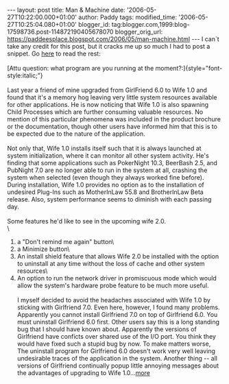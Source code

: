 \-\-- layout: post title: Man & Machine date:
\'2006-05-27T10:22:00.000+01:00\' author: Paddy tags: modified\_time:
\'2006-05-27T10:25:04.080+01:00\' blogger\_id:
tag:blogger.com,1999:blog-17598736.post-114872190405678070
blogger\_orig\_url:
https://paddeesplace.blogspot.com/2006/05/man-machine.html \-\-- I
can\`t take any credit for this post, but it cracks me up so much I had
to post a snippet. Go
[here](https://www.i-am-bored.com/bored_link.cfm?link_id=17620) to read
the rest:\
\
[Attu question: what program are you running at the
moment?:]{style="font-style:italic;"}\
\
Last year a friend of mine upgraded from GirlFriend 6.0 to Wife 1.0 and
found that it\'s a memory hog leaving very little system resources
available for other applications. He is now noticing that Wife 1.0 is
also spawning Child Processes which are further consuming valuable
resources. No mention of this particular phenomena was included in the
product brochure or the documentation, though other users have informed
him that this is to be expected due to the nature of the application.\
\
Not only that, Wife 1.0 installs itself such that it is always launched
at system initialization, where it can monitor all other system
activity. He\'s finding that some applications such as PokerNight 10.3,
BeerBash 2.5, and PubNight 7.0 are no longer able to run in the system
at all, crashing the system when selected (even though they always
worked fine before). During installation, Wife 1.0 provides no option as
to the installation of undesired Plug-Ins such as MotherInLaw 55.8 and
BrotherInLaw Beta release. Also, system performance seems to diminish
with each passing day.\
\
Some features he\'d like to see in the upcoming wife 2.0.\
\
1. a \"Don\'t remind me again\" button\
2. a Minimize button\
3. An install shield feature that allows Wife 2.0 be installed with the
option to uninstall at any time without the loss of cache and other
system resources\
4. An option to run the network driver in promiscuous mode which would
allow the system\'s hardware probe feature to be much more useful.\
\
I myself decided to avoid the headaches associated with Wife 1.0 by
sticking with Girlfriend 7.0. Even here, however, I found many problems.
Apparently you cannot install Girlfriend 7.0 on top of Girlfriend 6.0.
You must uninstall Girlfriend 6.0 first. Other users say this is a long
standing bug that I should have known about. Apparently the versions of
Girlfriend have conficts over shared use of the I/O port. You think they
would have fixed such a stupid bug by now. To make matters worse, The
uninstall program for Girlfriend 6.0 doesn\'t work very well leaving
undesirable traces of the application in the system. Another thing \--
all versions of Girlfriend continually popup little annoying messages
about the advantages of upgrading to Wife
1.0\...[more](https://www.i-am-bored.com/bored_link.cfm?link_id=17620)

